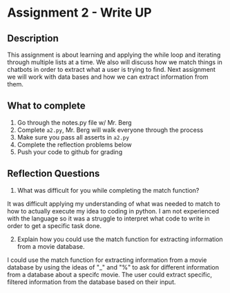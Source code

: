 # Assignment 2 - Write UP

## Description
This assignment is about learning and applying the while loop and iterating through multiple lists at a time.  We also will discuss how we match things in chatbots in order to extract what a user is trying to find.  Next assignment we will work with data bases and how we can extract information from them.

## What to complete
1. Go through the notes.py file w/ Mr. Berg
2. Complete `a2.py`, Mr. Berg will walk everyone through the process
3. Make sure you pass all asserts in `a2.py`
4. Complete the reflection problems below
5. Push your code to github for grading

## Reflection Questions
1. What was difficult for you while completing the match function?

It was difficult applying my understanding of what was needed to match to how to actually execute my idea to coding in python. I am not experienced with the language so it was a struggle to interpret what code to write in order to get a specific task done.

2. Explain how you could use the match function for extracting information from a movie database.

I could use the match function for extracting information from a movie database by using the ideas of "_" and "%" to ask for different information from a database about a specifc movie. The user could extract specific, filtered information from the database based on their input.
